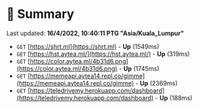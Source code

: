 # 📖 Summary
Last updated: **16/4/2022, 10:40:11 PTG "Asia/Kuala_Lumpur"**

- `GET` [https://shrt.ml](https://shrt.ml) - **Up** (1549ms)
- `GET` [https://hst.aytea.ml/](https://hst.aytea.ml/) - **Up** (319ms)
- `GET` [https://color.aytea.ml/4b31d6.png](https://color.aytea.ml/4b31d6.png) - **Up** (1745ms)
- `GET` [https://memeapi.aytea14.repl.co/gimme](https://memeapi.aytea14.repl.co/gimme) - **Up** (2369ms)
- `GET` [https://teledrivemy.herokuapp.com/dashboard](https://teledrivemy.herokuapp.com/dashboard) - **Up** (188ms)

